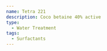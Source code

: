 ```yaml
---
name: Tetra 221
description: Coco betaine 40% active
type:
  - Water Treatment
tags:
  - Surfactants
---
```

